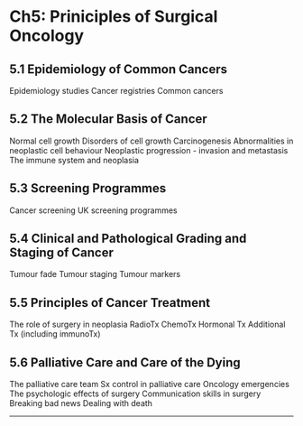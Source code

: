 # Ch5: Priniciples of Surgical Oncology

## 5.1 Epidemiology of Common Cancers
Epidemiology studies
Cancer registries
Common cancers

## 5.2 The Molecular Basis of Cancer
Normal cell growth
Disorders of cell growth
Carcinogenesis
Abnormalities in neoplastic cell behaviour
Neoplastic progression - invasion and metastasis
The immune system and neoplasia

## 5.3 Screening Programmes
Cancer screening
UK screening programmes

## 5.4 Clinical and Pathological Grading and Staging of Cancer
Tumour fade
Tumour staging
Tumour markers

## 5.5 Principles of Cancer Treatment
The role of surgery in neoplasia
RadioTx
ChemoTx
Hormonal Tx
Additional Tx (including immunoTx)

## 5.6 Palliative Care and Care of the Dying
The palliative care team
Sx control in palliative care
Oncology emergencies
The psychologic effects of surgery
Communication skills in surgery
Breaking bad news
Dealing with death

------

